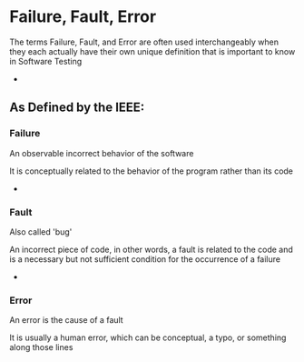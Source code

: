 # Failure, Fault, Error

The terms Failure, Fault, and Error are often used interchangeably when they each actually have their own unique definition that is important to know in Software Testing

-

## As Defined by the IEEE:

### Failure

An observable incorrect behavior of the software

It is conceptually related to the behavior of the program rather than its code

-

### Fault

Also called 'bug'

An incorrect piece of code, in other words, a fault is related to the code and is a necessary but not sufficient condition for the occurrence of a failure

-

### Error

An error is the cause of a fault

It is usually a human error, which can be conceptual, a typo, or something along those lines

